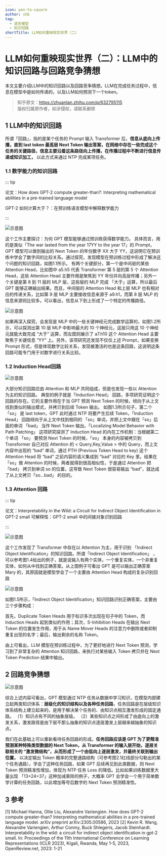 ```yaml
---
icon: pen-to-square
author: shb
tag:
  - 语言模型
  - 知识回路
shortTitle: LLM如何重映现实世界（二）
---
```


# LLM如何重映现实世界（二）：LLM中的知识回路与回路竞争猜想



本文主要介绍LLM中的知识回路以及回路竞争猜想。LLM在完成任务过程中，信息在模型中是如何传递的，以及LLM如何预测下一个token。

<!-- more -->

>知乎原文：https://zhuanlan.zhihu.com/p/632795115  
>版权归属原作者，如涉侵权，请联系删除

## 1 LLM中的知识回路

所谓「回路」，指的是某个任务的 Prompt 输入 Transformer 后，**信息从底向上传播，直到 last token 最高层 Next Token 输出答案，在网络中存在一些完成这个任务的关键路径，信息主要沿着这条路径向上传播，在传播过程中不断进行信息传递或知识加工，** 以此方式来通过 NTP 完成某项任务。
### 1.1 数学能力的知识回路

::: tip

论文：How does GPT-2 compute greater-than?: Interpreting mathematical abilities in a pre-trained language model

GPT-2 如何计算大于？：在预训练语言模型中解释数学能力

:::

![示意图](/assets/images/llm/LLM2_1.png "图1.1 知识回路中信息传播示意图")

这个工作主要探讨：为何 GPT 模型能够通过预训练获得数学能力。
具体而言，用的是类似「The war lasted from the year 17YY to the year 17」的 Prompt，GPT 模型可以做到输出的 Next Token 的年份数字 XX 大于 YY，这说明它在预训练中学会了数字间的比较关系。通过探究，发现模型在预训练过程中形成了解决这个问题的知识回路，如图1.1所示。
有两个关键部分，第一个是中间层的某些 Attention Head，比如图中 a5.h5 代表 Transformer 第 5 层的第 5 个 Attention Head，这些 Attention Head 主要作用是聚焦到 YY 年份并向高层传播；另外一个关键是第 8 到 11 层的 MLP 层，这些层的 MLP 完成 「大于」运算，所以最后 GPT 能够正确输出结果。而且，中间层的 Attention Head 和上层 MLP 也有相对应的传递关系，比如第 9 层 MLP 主要接收信息来源于 a9.h1，而第 8 层 MLP 的信息来源则比较多。可以看出，信息从下到上形成了一个特定的传播路径。

![示意图](/assets/images/llm/LLM2_2.png "图1.2 知识回路数字比较示意图")

如果再深入探究，会发现是 MLP 中的一些关键神经元完成数学运算的，如图1.2所示，可以探测出第 10 层 MLP 中影响最大的 10 个神经元，这层只用这 10 个神经元就能大致完成 “大于” 运算，而左图则展示了 a7.h10 这个 Attention Head 主要聚焦于关键信息 “YY” 上。另外，该项研究还发现不仅仅上述 Prompt，如果变换 Prompt 形式，但是体现数字比较关系，发现被激活的也是这条回路，这说明这条回路可能专门用于对数字进行关系比较。

### 1.2 Induction Head回路

![示意图](/assets/images/llm/LLM2_3.png "图1.3 感应头回路示意图")

大部分知识回路应由 Attention 和 MLP 共同组成，但是也发现一些以 Attention 为主的知识回路。
典型的例子就是「Induction Head」 回路，多项研究证明这个回路的存在。它的主要作用在于当 GPT 预测 Next Token 的时候，倾向于从上文找到类似的输出模式，并拷贝到后续 Token 输出。
如图1.3所示句子，第二个「so」 是 last token，GPT 此时通过 NTP 将要产生后续 Token，「Induction Head」 回路倾向于从上文中找到相同的 「so」单词，并把上文中跟在「so」后面的单词 「bad」 当作 Next Token 输出。「Localizing Model Behavior with Path Patching」 这项研究探测了 Induction Head 的内在工作机制：当根据第二个单词 「so」 要预测 Next Token 的时候，「so」 本身的内容被拷贝到 Transformer 自己对应 Attention 的 < Query,Key,Value > 中的 Query，而上文内容中出现的 “bad” 单词，通过 PTH (Previous Token Head to key) 这个 Attention Head 将 “bad” 之前内容的语义集成到 “bad” 对应的 Key 里。结果在「so」做 Attention 的时候，两者就得到很高相似性，于是通过 Attention 把「bad」 拷贝到单词 so 的位置，这导致 Next Token 很容易输出 “bad”，就达成了从上文拷贝「so…bad」 的目的。
### 1.3 Attention 回路


::: tip

论文：Interpretability in the Wild: a Circuit for Indirect Object Identification in GPT-2 small
可解释性：GPT-2 small 中的间接对象识别回路

::: 

![示意图](/assets/images/llm/LLM2_4.png "图1.4 注意力回路示意图")

这个工作发现了 Transformer 中存在以 Attention 为主，用于识别 「Indirect Object Identification」的知识回路。所谓「Indirect Object Identification」 ，可以参考图1.4给出的例子，就是说输入有两个实体，一个重复实体，一个非重复实体，如何从中找到正确答案。从上图例子可看出 GPT 是可以输出正确答案 Mary 的，其原因就是模型学会了一个主要由 Attention Head 构成的复杂识别回路

![示意图](/assets/images/llm/LLM2_5.png "图1.5 间接对象识别示意图")

如图1.5所示，「Indirect Object Identification」知识回路识别正确答案，主要由三个步骤构成：

首先，Duplicate Token Heads 用于标识多次出现在句子中的 Token，而 Induction Heads 起到类似的作用；其次，S-Inhibition Heads 在输出 Next Token 的位置发生作用，用于从 Name Mover Heads 的注意力中删除或者抑制重复出现的名字；最后，输出剩余的名称 Token。

由上可看出，LLM 模型在预训练过程中，为了更好地进行 Next Token 预测，学习到了非常复杂的 Attention 知识回路，来执行对某些输入 Token 拷贝并在 Next Token Prediction 结果中输出。

## 2 回路竞争猜想

![示意图](/assets/images/llm/LLM2_6.jpg "图2.1 回路竞争示意图")

综合上述内容可看出，GPT 模型通过 NTP 任务从数据中学习知识，在模型内部建立起两类知识体系：**层级化的知识结构以及各种任务回路**，任务回路是在层级知识体系结构上建立起来的，是用于解决某个任务的、由知识点相互激发形成的固定通路。
（1）知识点有不同的抽象层级。
（2）某些知识点之间形成了由底向上的激发关系，激发路径是由下层不那么抽象的知识点逐层激发上层越来越抽象的知识点。

我们在此基础上可以重新看待任务回路的形成。**任务回路应该是 GPT 为了更精准预测某种特殊类型数据的 Next Token，从 Transformer 的输入层开始，逐层关联相关的 “激发微结构”，从而形成了一个由低向上逐层激发，并最终关联到输出位置，** 以决定输出 Token 概率的完整通路结构（可参考图2.1红线部分勾勒出的某个任务通路）。学会了这种任务回路，如果 GPT 后续再见到此类数据，则 Next Token 预测精准性增加，体现为 NTP 任务 Loss 的降低。比如如果训练数据里大量出现 「13+24=37」这种加减乘除的例子，大概率 GPT 会学会一个用于简单数学计算的任务回路，以此增加等号后数字的 Next Token 预测精准性。

## 3 参考
[1] Michael Hanna, Ollie Liu, Alexandre Variengien. How does GPT-2 compute greater-than? Interpreting mathematical abilities in a pre-trained language model. arXiv preprint arXiv:2305.00586, 2023
[2] Kevin R. Wang, Alexandre Variengien, Arthur Conmy, Buck Shlegeris, Jacob Steinhardt. Interpretability in the wild: a circuit for indirect object identification in gpt-2 small. In: Proceedings of the 11th International Conference on Learning Representations (ICLR 2023), Kigali, Rwanda, May 1-5, 2023, OpenReview.net, 2023: 1-21

